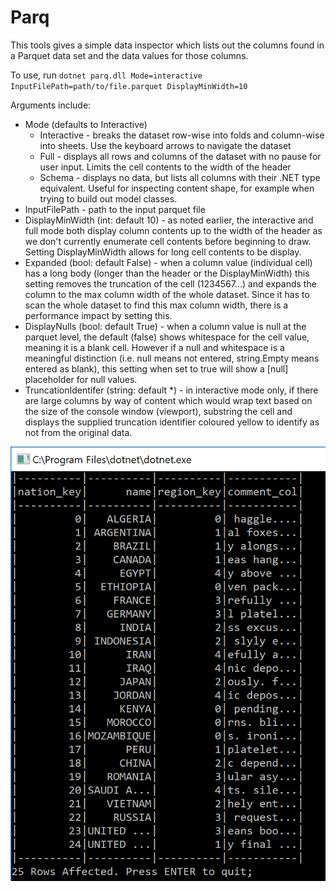 # Parq

This tools gives a simple data inspector which lists out the columns found in a Parquet data set and the data values for those columns. 

To use, run ```dotnet parq.dll Mode=interactive InputFilePath=path/to/file.parquet DisplayMinWidth=10``` 

Arguments include:
* Mode (defaults to Interactive)
  * Interactive - breaks the dataset row-wise into folds and column-wise into sheets. Use the keyboard arrows to navigate the dataset
  * Full - displays all rows and columns of the dataset with no pause for user input. Limits the cell contents to the width of the header
  * Schema - displays no data, but lists all columns with their .NET type equivalent. Useful for inspecting content shape, for example when trying to build out model classes. 
* InputFilePath - path to the input parquet file
* DisplayMinWidth (int: default 10) - as noted earlier, the interactive and full mode both display column contents up to the width of the header as we don't currently enumerate cell contents before beginning to draw. Setting DisplayMinWidth allows for long cell contents to be display.
* Expanded (bool: default False) - when a column value (individual cell) has a long body (longer than the header or the DisplayMinWidth) this setting removes the truncation of the cell (1234567...) and expands the column to the max column width of the whole dataset. Since it has to scan the whole dataset to find this max column width, there is a performance impact by setting this.
* DisplayNulls (bool: default True) - when a column value is null at the parquet level, the default (false) shows whitespace for the cell value, meaning it is a blank cell. However if a null and whitespace is a meaningful distinction (i.e. null means not entered, string.Empty means entered as blank), this setting when set to true will show a [null] placeholder for null values.
* TruncationIdentifer (string: default *) - in interactive mode only, if there are large columns by way of content which would wrap text based on the size of the console window (viewport), substring the cell and displays the supplied truncation identifier coloured yellow to identify as not from the original data. 

![Parq](img/parq.png)